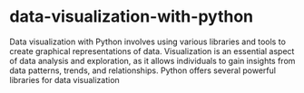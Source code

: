 # data-visualization-with-python
 Data visualization with Python involves using various libraries and tools to create graphical representations of data. Visualization is an essential aspect of data analysis and exploration, as it allows individuals to gain insights from data patterns, trends, and relationships. Python offers several powerful libraries for data visualization
